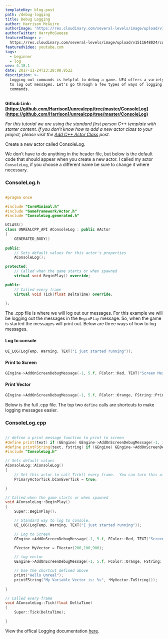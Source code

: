 ```yaml
---
templateKey: blog-post
path: /debug-logging
title: Debug Logging
author: Harrison McGuire
authorImage: 'https://res.cloudinary.com/several-levels/image/upload/v1511952457/harrison-mcguire_c8hczw.jpg'
authorTwitter: HarryMcGueeze
featuredImage: >-
  https://res.cloudinary.com/several-levels/image/upload/v1511648024/console-log_gcudmg.jpg
featuredVideo: youtube.com
tags:
  - beginner
  - log
uev: 4.18.1
date: 2017-11-24T23:28:08.852Z
description: >-
  Logging out commands is helpful to debug a game. UE4 offers a variety of ways
  to log out messages. Let's go through a few types of ways of logging out
  commands.
---
```

**Github Link: [https://github.com/Harrison1/unrealcpp/tree/master/ConsoleLog](https://github.com/Harrison1/unrealcpp/tree/master/ConsoleLog)**

*For this tutorial we are using the standard first person C++ template with starter content. If you don't know how to add a new actor class to your project, please visit the [Add C++ Actor Class](/add-actor-class) post.*

Create a new actor called ConsoleLog.

We don't have to do anything in the header file, but below is the default code that should appear when you create a new actor. I called my actor `ConsoleLog`, if you choose a different name be sure to change it where necessary.

### ConsoleLog.h

```cpp

#pragma once

#include "CoreMinimal.h"
#include "GameFramework/Actor.h"
#include "ConsoleLog.generated.h"

UCLASS()
class UNREALCPP_API AConsoleLog : public AActor
{
	GENERATED_BODY()
	
public:	
	// Sets default values for this actor's properties
	AConsoleLog();

protected:
	// Called when the game starts or when spawned
	virtual void BeginPlay() override;

public:	
	// Called every frame
	virtual void Tick(float DeltaTime) override;
	
};

```

The .cpp file is where we will log out our messages. For this example we will be logging out the messages in the `BeginPlay` message. So, when the game is started the messages will print out. Below are three ways of how to log messages. 

#### Log to console
```cpp
UE_LOG(LogTemp, Warning, TEXT("I just started running"));
```

#### Print to Screen
```cpp
GEngine->AddOnScreenDebugMessage(-1, 5.f, FColor::Red, TEXT("Screen Message"));
```

#### Print Vector
```cpp
GEngine->AddOnScreenDebugMessage(-1, 5.f, FColor::Orange, FString::Printf(TEXT("My Location is: %s"), *GetActorLocation().ToString()));
```

Below is the full .cpp file. The top two `define` calls are shortcuts to make logging messages easier. 

### ConsoleLog.cpp
```cpp

// define a print message function to print to screen
#define print(text) if (GEngine) GEngine->AddOnScreenDebugMessage(-1, 1.5, FColor::Green,text)
#define printFString(text, fstring) if (GEngine) GEngine->AddOnScreenDebugMessage(-1, 5.f, FColor::Magenta, FString::Printf(TEXT(text), fstring))
#include "ConsoleLog.h"

// Sets default values
AConsoleLog::AConsoleLog()
{
 	// Set this actor to call Tick() every frame.  You can turn this off to improve performance if you don't need it.
	PrimaryActorTick.bCanEverTick = true;

}

// Called when the game starts or when spawned
void AConsoleLog::BeginPlay()
{
	Super::BeginPlay();

	// Standard way to log to console.
	UE_LOG(LogTemp, Warning, TEXT("I just started running"));

	// Log to Screen
	GEngine->AddOnScreenDebugMessage(-1, 5.f, FColor::Red, TEXT("Screen Message"));

	FVector MyVector = FVector(200,100,900);

	// log vector
	GEngine->AddOnScreenDebugMessage(-1, 5.f, FColor::Orange, FString::Printf(TEXT("My Location is: %s"), *GetActorLocation().ToString()));

	// Use the shortcut defined above
	print("Hello Unreal");	
	printFString("My Variable Vector is: %s", *MyVector.ToString());
	
}

// Called every frame
void AConsoleLog::Tick(float DeltaTime)
{
	Super::Tick(DeltaTime);

}

```

View the offical Logging documentation [here](https://wiki.unrealengine.com/Logs,_Printing_Messages_To_Yourself_During_Runtime).
